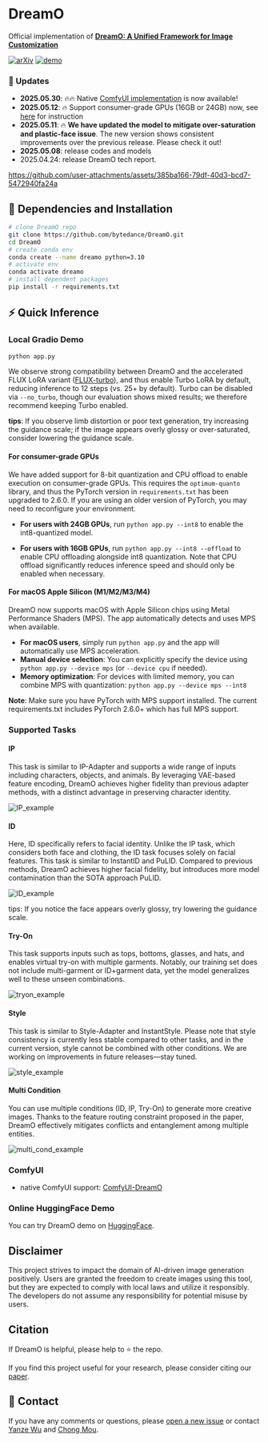 # DreamO

Official implementation of **[DreamO: A Unified Framework for Image Customization](https://arxiv.org/abs/2504.16915)**

[![arXiv](https://img.shields.io/badge/arXiv-Paper-<COLOR>.svg)](https://arxiv.org/abs/2504.16915) [![demo](https://img.shields.io/badge/🤗-HuggingFace_Demo-orange)](https://huggingface.co/spaces/ByteDance/DreamO) <br>

### :triangular_flag_on_post: Updates
* **2025.05.30**: 🔥🔥 Native [ComfyUI implementation](https://github.com/ToTheBeginning/ComfyUI-DreamO) is now available!
* **2025.05.12**: 🔥 Support consumer-grade GPUs (16GB or 24GB) now, see [here](#for-consumer-grade-gpus) for instruction
* **2025.05.11**: 🔥 **We have updated the model to mitigate over-saturation and plastic-face issue**. The new version shows consistent improvements over the previous release. Please check it out!
* **2025.05.08**: release codes and models
* 2025.04.24: release DreamO tech report.

https://github.com/user-attachments/assets/385ba166-79df-40d3-bcd7-5472940fa24a

## :wrench: Dependencies and Installation
```bash
# clone DreamO repo
git clone https://github.com/bytedance/DreamO.git
cd DreamO
# create conda env
conda create --name dreamo python=3.10
# activate env
conda activate dreamo
# install dependent packages
pip install -r requirements.txt
```


## :zap: Quick Inference
### Local Gradio Demo
```bash
python app.py
```
We observe strong compatibility between DreamO and the accelerated FLUX LoRA variant 
([FLUX-turbo](https://huggingface.co/alimama-creative/FLUX.1-Turbo-Alpha)), and thus enable Turbo LoRA by default, 
reducing inference to 12 steps (vs. 25+ by default). Turbo can be disabled via `--no_turbo`, though our evaluation shows mixed results; 
we therefore recommend keeping Turbo enabled.

**tips**: If you observe limb distortion or poor text generation, try increasing the guidance scale; if the image appears overly glossy or over-saturated, consider lowering the guidance scale.

#### For consumer-grade GPUs
We have added support for 8-bit quantization and CPU offload to enable execution on consumer-grade GPUs. This requires the `optimum-quanto` library, and thus the PyTorch version in `requirements.txt` has been upgraded to 2.6.0. If you are using an older version of PyTorch, you may need to reconfigure your environment.

- **For users with 24GB GPUs**, run `python app.py --int8` to enable the int8-quantized model.

- **For users with 16GB GPUs**, run `python app.py --int8 --offload` to enable CPU offloading alongside int8 quantization. Note that CPU offload significantly reduces inference speed and should only be enabled when necessary.

#### For macOS Apple Silicon (M1/M2/M3/M4)
DreamO now supports macOS with Apple Silicon chips using Metal Performance Shaders (MPS). The app automatically detects and uses MPS when available.

- **For macOS users**, simply run `python app.py` and the app will automatically use MPS acceleration.
- **Manual device selection**: You can explicitly specify the device using `python app.py --device mps` (or `--device cpu` if needed).
- **Memory optimization**: For devices with limited memory, you can combine MPS with quantization: `python app.py --device mps --int8`

**Note**: Make sure you have PyTorch with MPS support installed. The current requirements.txt includes PyTorch 2.6.0+ which has full MPS support.

### Supported Tasks
#### IP
This task is similar to IP-Adapter and supports a wide range of inputs including characters, objects, and animals. 
By leveraging VAE-based feature encoding, DreamO achieves higher fidelity than previous adapter methods, with a distinct advantage in preserving character identity.

![IP_example](https://github.com/user-attachments/assets/086ceabd-338b-4fef-ad1f-bab6b30a1160)

#### ID
Here, ID specifically refers to facial identity. Unlike the IP task, which considers both face and clothing, 
the ID task focuses solely on facial features. This task is similar to InstantID and PuLID. 
Compared to previous methods, DreamO achieves higher facial fidelity, but introduces more model contamination than the SOTA approach PuLID.

![ID_example](https://github.com/user-attachments/assets/392dd325-d4f4-4abb-9718-4b16fe7844c6)

tips: If you notice the face appears overly glossy, try lowering the guidance scale.

#### Try-On
This task supports inputs such as tops, bottoms, glasses, and hats, and enables virtual try-on with multiple garments. 
Notably, our training set does not include multi-garment or ID+garment data, yet the model generalizes well to these unseen combinations.

![tryon_example](https://github.com/user-attachments/assets/fefec673-110a-44f2-83a9-5b779728a734)

#### Style
This task is similar to Style-Adapter and InstantStyle. Please note that style consistency is currently less stable compared to other tasks, 
and in the current version, style cannot be combined with other conditions. We are working on improvements in future releases—stay tuned.

![style_example](https://github.com/user-attachments/assets/0a31674a-c3c2-451f-91e4-c521659d40f3)

#### Multi Condition
You can use multiple conditions (ID, IP, Try-On) to generate more creative images. 
Thanks to the feature routing constraint proposed in the paper, DreamO effectively mitigates conflicts and entanglement among multiple entities.

![multi_cond_example](https://github.com/user-attachments/assets/e43e6ebb-a028-4b29-b76d-3eaa1e69b9c9)

### ComfyUI
- native ComfyUI support: [ComfyUI-DreamO](https://github.com/ToTheBeginning/ComfyUI-DreamO)


### Online HuggingFace Demo
You can try DreamO demo on [HuggingFace](https://huggingface.co/spaces/ByteDance/DreamO).


## Disclaimer

This project strives to impact the domain of AI-driven image generation positively. Users are granted the freedom to
create images using this tool, but they are expected to comply with local laws and utilize it responsibly.
The developers do not assume any responsibility for potential misuse by users.


##  Citation

If DreamO is helpful, please help to ⭐ the repo.

If you find this project useful for your research, please consider citing our [paper](https://arxiv.org/abs/2504.16915).

## :e-mail: Contact
If you have any comments or questions, please [open a new issue](https://github.com/xxx/xxx/issues/new/choose) or contact [Yanze Wu](https://tothebeginning.github.io/) and [Chong Mou](mailto:eechongm@gmail.com).